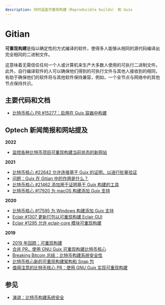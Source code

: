 ```yaml
---
description: 同时涵盖可重现构建（Reproducible builds） 和 Guix
---
```


# Gitian

**可重现构建**是指以确定性的方式编译的软件，使得多人能够从相同的源代码编译出完全相同的二进制文件。

这意味着无需信任任何一个人或计算机来生产大多数人使用的可执行二进制文件。此外，自行编译软件的人可以确保他们得到的可执行文件与其他人接收到的相同，有助于确保他们的软件将与其他软件保持兼容，例如，一个全节点与网络中的其他节点保持共识。

## 主要代码和文档

* [比特币核心 PR #15277：启用在 Guix 容器中构建](https://github.com/bitcoin/bitcoin/pull/15277)

## Optech 新闻简报和网站提及

**2022**

* [监控各种比特币项目可重现构建当前状态的新网站](https://bitcoinops.org/en/newsletters/2022/12/14/#coinkite-launches-binarywatch-org)

**2021**

* [比特币核心 #22642 允许连接基于 Guix 的证明，以进行批量验证](https://bitcoinops.org/en/newsletters/2021/08/18/#bitcoin-core-22642)
* [问题：Guix 在 Gitian 中的作用是什么？](https://bitcoinops.org/en/newsletters/2021/07/28/#what-s-the-purpose-of-using-guix-within-gitian-doesn-t-that-reintroduce-dependencies-and-security-concerns)
* [比特币核心 #21462 添加用于证明基于 Guix 构建的工具](https://bitcoinops.org/en/newsletters/2021/05/19/#bitcoin-core-21462)
* [比特币核心 #17920 为 macOS 构建添加 Guix 支持](https://bitcoinops.org/en/newsletters/2021/01/27/#bitcoin-core-17920)

**2020**

* [比特币核心 #17595 为 Windows 构建添加 Guix 支持](https://bitcoinops.org/en/newsletters/2020/04/22/#bitcoin-core-17595)
* [Eclair #1307 更新打包以可重现构建 Eclair GUI](https://bitcoinops.org/en/newsletters/2020/03/04/#eclair-1307)
* [Eclair #1295 允许 eclair-core 模块可重现构建](https://bitcoinops.org/en/newsletters/2020/02/05/#eclair-1295)

**2019**

* [2019 年回顾：可重现构建](https://bitcoinops.org/en/newsletters/2019/12/28/#reproducibility)
* [合并 PR，使用 GNU Guix 可重现构建比特币核心](https://bitcoinops.org/en/newsletters/2019/07/17/#bitcoin-core-15277)
* [Breaking Bitcoin 总结：比特币构建系统安全性](https://bitcoinops.org/en/newsletters/2019/06/19/#bitcoin-build-system-security)
* [比特币核心新的可重现构建架构和 Snap 包](https://bitcoinops.org/en/newsletters/2019/05/07/#new-architecture-and-new-ubuntu-snap-package)
* [值得注意的比特币核心 PR：使用 GNU Guix 实现可重现构建](https://bitcoinops.org/en/newsletters/2019/02/19/#bitcoin-core-freeze-week)

## 参见

* [演讲：比特币构建系统安全](https://youtu.be/I2iShmUTEl8)
